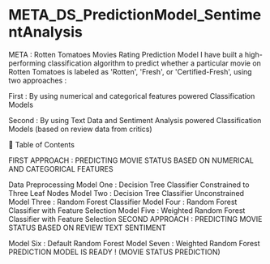 # META_DS_PredictionModel_SentimentAnalysis
META : Rotten Tomatoes Movies Rating Prediction Model
I have built a high-performing classification algorithm to predict whether a particular movie on Rotten Tomatoes is labeled as 'Rotten', 'Fresh', or 'Certified-Fresh', using two approaches :

First : By using numerical and categorical features powered Classification Models

Second : By using Text Data and Sentiment Analysis powered Classification Models (based on review data from critics)

🧭 Table of Contents

FIRST APPROACH : PREDICTING MOVIE STATUS BASED ON NUMERICAL AND CATEGORICAL FEATURES

Data Preprocessing
Model One : Decision Tree Classifier Constrained to Three Leaf Nodes
Model Two : Decision Tree Classifier Unconstrained
Model Three : Random Forest Classifier
Model Four : Random Forest Classifier with Feature Selection
Model Five : Weighted Random Forest Classifier with Feature Selection
SECOND APPROACH : PREDICTING MOVIE STATUS BASED ON REVIEW TEXT SENTIMENT

Model Six : Default Random Forest
Model Seven : Weighted Random Forest
PREDICTION MODEL IS READY ! (MOVIE STATUS PREDICTION)
